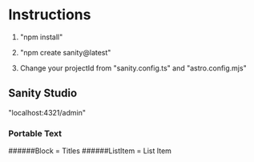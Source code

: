 # Instructions

1. "npm install"
2. "npm create sanity@latest"

3. Change your projectId from "sanity.config.ts" and "astro.config.mjs"

## Sanity Studio

"localhost:4321/admin"

### Portable Text

######Block = Titles
######ListItem = List Item
